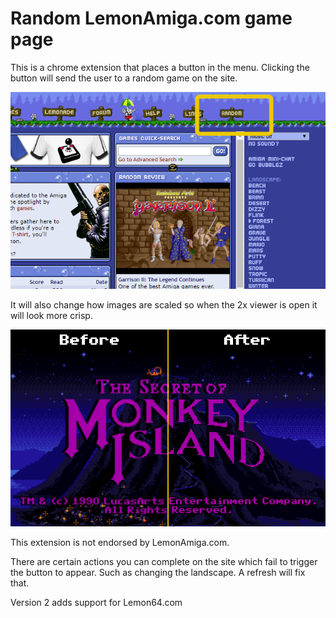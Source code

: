 # Random LemonAmiga.com game page

This is a chrome extension that places a button in the menu. Clicking the button will send the user to a random game on the site. 

![Random button location](https://raw.githubusercontent.com/BillerNET/RandomLemonAmiga/master/Images/higlighted.png)

It will also change how images are scaled so when the 2x viewer is open it will look more crisp.

![Crisper scaling](https://raw.githubusercontent.com/BillerNET/RandomLemonAmiga/master/Images/blurfix.png)

This extension is not endorsed by LemonAmiga.com.

There are certain actions you can complete on the site which fail to trigger the button to appear. Such as changing the landscape. A refresh will fix that.

Version 2 adds support for Lemon64.com
